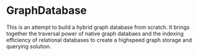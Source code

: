 GraphDatabase
=============
This is an attempt to build a hybrid graph database from scratch. It brings together the traversal power of native graph databaes and the indexing efficiency of relational databases to create a highspeed graph storage and querying solution.
